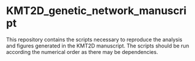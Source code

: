 # KMT2D_genetic_network_manuscript
This repository contains the scripts necessary to reproduce the analysis and figures generated in the KMT2D manuscript. The scripts should be run according the numerical order as there may be dependencies. 